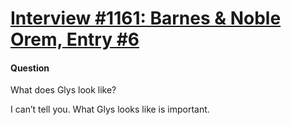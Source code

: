 # [Interview #1161: Barnes & Noble Orem, Entry #6](https://www.theoryland.com/intvmain.php?i=1161#6)

#### Question

What does Glys look like?

I can’t tell you. What Glys looks like is important.

